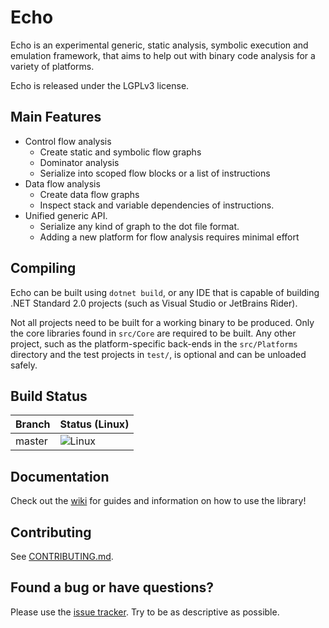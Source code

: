 Echo
====

Echo is an experimental generic, static analysis, symbolic execution and emulation framework, that aims to help out with binary code analysis for a variety of platforms.

Echo is released under the LGPLv3 license.

Main Features
-------------
- Control flow analysis
    - Create static and symbolic flow graphs
    - Dominator analysis
    - Serialize into scoped flow blocks or a list of instructions
- Data flow analysis
    - Create data flow graphs
    - Inspect stack and variable dependencies of instructions.
- Unified generic API.
    - Serialize any kind of graph to the dot file format.
    - Adding a new platform for flow analysis requires minimal effort

Compiling
---------

Echo can be built using `dotnet build`, or any IDE that is capable of building .NET Standard 2.0 projects (such as Visual Studio or JetBrains Rider).

Not all projects need to be built for a working binary to be produced. Only the core libraries found in `src/Core` are required to be built. Any other project, such as the platform-specific back-ends in the `src/Platforms` directory and the test projects in `test/`, is optional and can be unloaded safely.


Build Status
------------

| Branch | Status (Linux)                                                                  |
|--------|---------------------------------------------------------------------------------|
| master | ![Linux](https://github.com/Washi1337/Echo/workflows/Linux/badge.svg)           |

Documentation
-------------
Check out the [wiki](https://echo-emu.readthedocs.io/) for guides and information on how to use the library!

Contributing
------------
See [CONTRIBUTING.md](CONTRIBUTING.md).

Found a bug or have questions?
------------------------------
Please use the [issue tracker](https://github.com/Washi1337/Echo/issues). Try to be as descriptive as possible.

